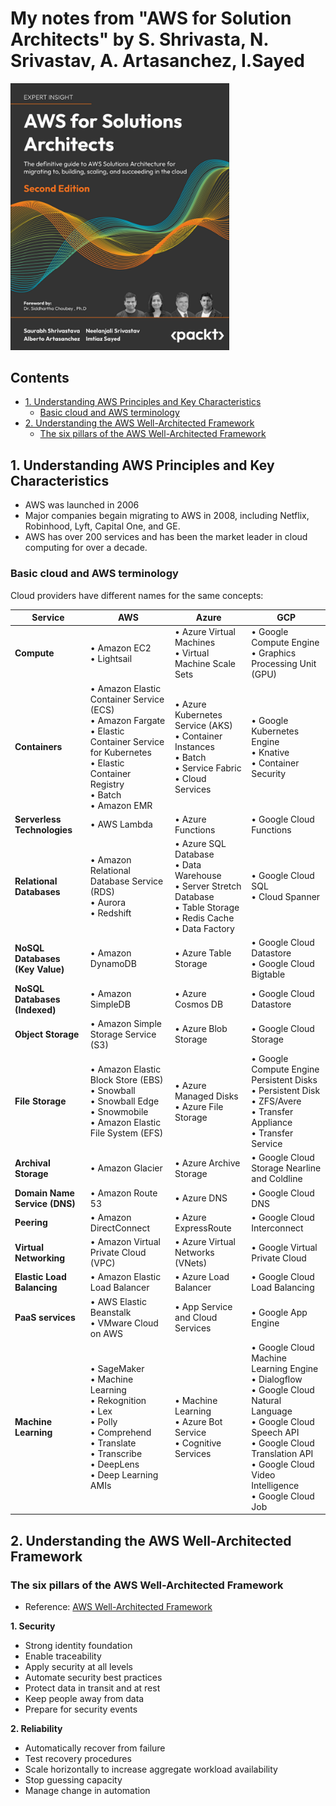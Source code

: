# My notes from "AWS for Solution Architects" by S. Shrivasta, N. Srivastav, A. Artasanchez, I.Sayed

<img src='images/20250630053312.png' width='350'/> 


<!-- omit in toc -->
## Contents

- [1. Understanding AWS Principles and Key Characteristics](#1-understanding-aws-principles-and-key-characteristics)
  - [Basic cloud and AWS terminology](#basic-cloud-and-aws-terminology)
- [2. Understanding the AWS Well-Architected Framework](#2-understanding-the-aws-well-architected-framework)
  - [The six pillars of the AWS Well-Architected Framework](#the-six-pillars-of-the-aws-well-architected-framework)


##  1. Understanding AWS Principles and Key Characteristics

- AWS was launched in 2006
- Major companies begain migrating to AWS in 2008, including Netflix, Robinhood, Lyft, Capital One, and GE.
- AWS has over 200 services and has been the market leader in cloud computing for over a decade.

### Basic cloud and AWS terminology

Cloud providers have different names for the same concepts:

| Service                              | AWS                                                                                                                | Azure                                                                                  | GCP                                                                                           |
|-------------------------------------- |--------------------------------------------------------------------------------------------------------------------|----------------------------------------------------------------------------------------|-----------------------------------------------------------------------------------------------|
| **Compute**                          | • Amazon EC2<br>• Lightsail                                                                                        | • Azure Virtual Machines<br>• Virtual Machine Scale Sets                               | • Google Compute Engine<br>• Graphics Processing Unit (GPU)                                   |
| **Containers**                       | • Amazon Elastic Container Service (ECS)<br>• Amazon Fargate<br>• Elastic Container Service for Kubernetes<br>• Elastic Container Registry<br>• Batch<br>• Amazon EMR | • Azure Kubernetes Service (AKS)<br>• Container Instances<br>• Batch<br>• Service Fabric<br>• Cloud Services | • Google Kubernetes Engine<br>• Knative<br>• Container Security                               |
| **Serverless Technologies**           | • AWS Lambda                                                                                                       | • Azure Functions                                                                      | • Google Cloud Functions                                                                      |
| **Relational Databases**              | • Amazon Relational Database Service (RDS)<br>• Aurora<br>• Redshift                                               | • Azure SQL Database<br>• Data Warehouse<br>• Server Stretch Database<br>• Table Storage<br>• Redis Cache<br>• Data Factory | • Google Cloud SQL<br>• Cloud Spanner                                                         |
| **NoSQL Databases (Key Value)**       | • Amazon DynamoDB                                                                                                  | • Azure Table Storage                                                                  | • Google Cloud Datastore<br>• Google Cloud Bigtable                                           |
| **NoSQL Databases (Indexed)**         | • Amazon SimpleDB                                                                                                  | • Azure Cosmos DB                                                                      | • Google Cloud Datastore                                                                      |
| **Object Storage**                    | • Amazon Simple Storage Service (S3)                                                                               | • Azure Blob Storage                                                                   | • Google Cloud Storage                                                                        |
| **File Storage**                      | • Amazon Elastic Block Store (EBS)<br>• Snowball<br>• Snowball Edge<br>• Snowmobile<br>• Amazon Elastic File System (EFS) | • Azure Managed Disks<br>• Azure File Storage                                          | • Google Compute Engine Persistent Disks<br>• Persistent Disk<br>• ZFS/Avere<br>• Transfer Appliance<br>• Transfer Service |
| **Archival Storage**                  | • Amazon Glacier                                                                                                   | • Azure Archive Storage                                                                | • Google Cloud Storage Nearline and Coldline                                                  |
| **Domain Name Service (DNS)**         | • Amazon Route 53                                                                                                  | • Azure DNS                                                                            | • Google Cloud DNS                                                                            |
| **Peering**                           | • Amazon DirectConnect                                                                                             | • Azure ExpressRoute                                                                   | • Google Cloud Interconnect                                                                   |
| **Virtual Networking**                | • Amazon Virtual Private Cloud (VPC)                                                                               | • Azure Virtual Networks (VNets)                                                        | • Google Virtual Private Cloud                                                                |
| **Elastic Load Balancing**            | • Amazon Elastic Load Balancer                                                                                     | • Azure Load Balancer                                                                  | • Google Cloud Load Balancing                                                                 |
| **PaaS services**                     | • AWS Elastic Beanstalk<br>• VMware Cloud on AWS                                                                   | • App Service and Cloud Services                                                        | • Google App Engine                                                                           |
| **Machine Learning**                  | • SageMaker<br>• Machine Learning<br>• Rekognition<br>• Lex<br>• Polly<br>• Comprehend<br>• Translate<br>• Transcribe<br>• DeepLens<br>• Deep Learning AMIs | • Machine Learning<br>• Azure Bot Service<br>• Cognitive Services                      | • Google Cloud Machine Learning Engine<br>• Dialogflow<br>• Google Cloud Natural Language<br>• Google Cloud Speech API<br>• Google Cloud Translation API<br>• Google Cloud Video Intelligence<br>• Google Cloud Job

## 2. Understanding the AWS Well-Architected Framework

### The six pillars of the AWS Well-Architected Framework

- Reference: [AWS Well-Architected Framework](https://docs.aws.amazon.com/wellarchitected/latest/framework/welcome.html)

**1. Security**
   - Strong identity foundation
   - Enable traceability
   - Apply security at all levels
   - Automate security best practices
   - Protect data in transit and at rest
   - Keep people away from data
   - Prepare for security events

**2. Reliability**
   - Automatically recover from failure
   - Test recovery procedures
   - Scale horizontally to increase aggregate workload availability
   - Stop guessing capacity
   - Manage change in automation
